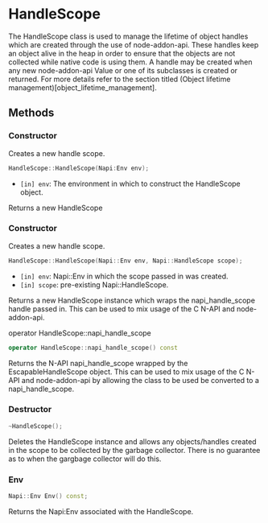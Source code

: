 # HandleScope

The HandleScope class is used to manage the lifetime of object handles
which are created through the use of node-addon-api. These handles
keep an object alive in the heap in order to ensure that the objects
are not collected while native code is using them.
A handle may be created when any new node-addon-api Value or one
of its subclasses is created or returned. For more details refer to
the section titled (Object lifetime management)[object_lifetime_management].

## Methods

### Constructor

Creates a new handle scope.

```cpp
HandleScope::HandleScope(Napi:Env env);
```

- `[in] env`: The environment in which to construct the HandleScope object.

Returns a new HandleScope


### Constructor

Creates a new handle scope.

```cpp
HandleScope::HandleScope(Napi::Env env, Napi::HandleScope scope);
```

- `[in] env`: Napi::Env in which the scope passed in was created.
- `[in] scope`: pre-existing Napi::HandleScope.

Returns a new HandleScope instance which wraps the napi_handle_scope
handle passed in.  This can be used to mix usage of the C N-API
and node-addon-api.

operator HandleScope::napi_handle_scope

```cpp
operator HandleScope::napi_handle_scope() const
```

Returns the N-API napi_handle_scope wrapped by the EscapableHandleScope object.
This can be used to mix usage of the C N-API and node-addon-api by allowing
the class to be used be converted to a napi_handle_scope.

### Destructor
```cpp
~HandleScope();
```

Deletes the HandleScope instance and allows any objects/handles created
in the scope to be collected by the garbage collector.  There is no
guarantee as to when the gargbage collector will do this.

### Env

```cpp
Napi::Env Env() const;
```

Returns the Napi:Env associated with the HandleScope.
